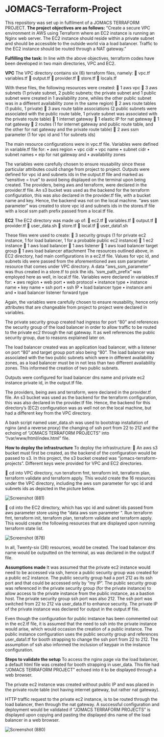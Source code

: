 # JOMACS-Terraform-Project

This repository was set up in fulfilment of a JOMACS TERRAFORM PROJECT. 
**The project objectives are as follows:**
“Create a secure VPC environment in AWS using Terraform where an EC2 instance is running an Nginx web server. The EC2 instance should reside within a private subnet and should be accessible to the outside world via a load balancer. Traffic to the EC2 instance should be routed through a NAT gateway.”

**Fulfilling the task:**
In line with the above objectives, terraform codes have been developed in two main directories, VPC and EC2.

**VPC**
The VPC directory contains six (6) terraform files, namely:
	vpc.tf variables.tf
	output.tf
	provider.tf
	store.tf
	locals.tf

With these files, the following resources were created: 
	1 aws vpc
	3 aws subnets (1 private subnet, 2 public subnets; the private subnet and 1 public subnet were created in 1 availability zone, whiles the other public subnet was in a different availability zone in the same region)
	2 aws route tables (1 public, 1 private)
	3 aws route table associations (2 public subnets were associated with the public route table, 1 private subnet was associated with the private route table) 
	1 internet gateway
	1 elastic IP for nat gateway 
	1 nat gateway
	2 routes (1 for internet gateway and public route table, and the other for nat gateway and the private route table)
	2 aws ssm parameter (1 for vpc id and 1 for subnets ids)

The main resource configurations were in vpc.tf file. 
Variables were defined in variable.tf file for:
•	aws region
•	vpc cidr
•	vpc name
•	subnet cidr
•	subnet names
•	eip for nat gateway and 
•	availability zones

The variables were carefully chosen to ensure reusability since these particular attributes could change from project to project. 
Outputs were defined for vpc id and subnets ids in the output.tf file and marked as “sensitive = true” to avoid being displayed on the terminal upon being created.
The providers, being aws and terraform, were declared in the provider.tf file. An s3 bucket was used as the backend for the terraform configuration, this was also declared in the provider.tf file, with a bucket name and key. Hence, the backend was not on the local machine.
“aws ssm parameter” was created to store vpc id and subnets ids in the stores.tf file with a local ssm path prefix passed from a local.tf file.

**EC2**
The EC2 directory was made up of:
	ec2.tf
	variables.tf
	output.tf
	provider.tf
	user_data.sh
	store.tf
	local.tf
	user_data1.sh

These files were used to create:
	3 security groups (1 for private ec2 instance, 1 for load balancer, 1 for a probable public ec2 instance)
	1 ec2 instance
	1 aws load balancer
	1 aws listener
	1 aws load balancer target group
	1 aws load balancer attachment
The resources outlined above, in EC2 directory, had main configurations in a ec2.tf file. 
Values for vpc id, and subnets ids were passed from the aforementioned aws ssm parameter resource that comes under VPC directory. A data “aws_ssm_parameter”  was thus created in a store.tf to pick the ids. ‘ssm_path_prefix” was employed here as well, in local.tf file.
Variables were declared in variables.tf for:
•	aws region
•	web port
•	web protocol
•	instance type
•	instance name
•	key name
•	ssh port
•	ssh IP
•	load balancer type 
•	instance ami and
•	load balancer listener forward type 

Again, the variables were carefully chosen to ensure reusability, hence only attributes that are changeable from project to project were declared in variables.

The private security group created had ingress for port “80” and references the security group of the load balancer in order to allow traffic to be routed to the private ec2 through the nat gateway. It as well references the public security group, due to reasons explained later on.

The load balancer created was an application load balancer, with a listener on port “80” and target group port also being “80”. The load balancer was associated with the two public subnets which were in different availability zones, as a load balancer must be in not less than two different availability zones. This informed the creation of two public subnets. 

Outputs were configured for load balancer dns name and private ec2 instance private id, in the output.tf file.

The providers, being aws and terraform, were declared in the provider.tf file. An s3 bucket was used as the backend for the terraform configuration, this was also declared in the provider.tf file. Hence, the backend for this directory’s (EC2) configuration was as well not on the local machine, but had a different key from the VPC directory.

A bash script named user_data.sh was used to bootstrap installation of nginx (and a reverse proxy) the changing of ssh port from 22 to 212 and the echoing of “JOMACS TERRAFORM PROJECTS” into “/var/www/html/index.html” file.

**How to deploy the infrastructure**
To deploy the infrastructure:
	An aws s3 bucket must first be created, as the backend of the configuration would be passed to s3. In this project, the s3 bucket created was “jomacs-terraform-projects”. Different keys were provided for VPC and EC2 directories. 

	cd into VPC directory, run terraform fmt, terraform init, terraform plan, terraform validate and terraform apply. This would create the 16 resources under the VPC directory, including the aws ssm parameter for vpc id and subnets ids as depicted in the picture below. 

![Screenshot (881)](https://github.com/seyramgabriel/JOMACS-Terraform-Project/assets/130064282/e0b0b40d-45b9-4c4c-a07b-69a629b033b6)

	cd into the EC2  directory, which has vpc id and subnet ids passed from aws parameter store using the “data aws ssm parameter “. Run terraform fmt, terraform init, terraform plan, terraform validate and terraform apply. This would create the following resources that are displayed upon running terraform state list.

![Screenshot (878)](https://github.com/seyramgabriel/JOMACS-Terraform-Project/assets/130064282/4f5c7f19-0a9f-4aad-b584-3a0c6008dd24)

In all, Twenty-six (26) resources, would be created. The load balancer dns name would be outputted on the terminal, as was declared in the output.tf file.

**Assumptions made**
It was assumed that the private ec2 instance would need to be accessed via ssh, hence a public security group was created for a public ec2 instance. The public security group had a port 212 as its ssh port and that could be accessed only by “my IP”. The public security group was referenced in the private security group (for the private instance) to allow access to the private instance from the public instance, as a bastion host. The private security group ssh port was also 212.  The ssh port was switched from 22 to 212 via user_data.tf to enhance security. The private IP of the private instance was declared for output in the output.tf file.

Even though the configuration for public instance has been commented out in the ec2.tf file, it is assumed that the need to ssh into the private instance would arise, which would occasion the creation of a public instance. The public instance configuration uses the public security group and references user_data1.tf for booth strapping to change the ssh port from 22 to 212. 
The assumption of ssh also informed the inclusion of keypair in the instance configuration.

**Steps to validate the setup** 
To access the nginx page via the load balancer, a default html file was created for booth strapping in user_data. This file had “JOMACS TERRAFORM PROJECT” echoed into it to be displayed through a web browser. 

The private ec2 instance was created without public IP and was placed in the private route table (not having internet gateway, but rather nat gateway). 

HTTP traffic request to the private ec2 instance, is to be routed through the load balancer, then through the nat gateway.  A successful configuration and deployment would be validated if “JOMACS TERRAFORM PROJECTS” is displayed upon copying and pasting the displayed dns name of the load balancer in a web browser. 

![Screenshot (880)](https://github.com/seyramgabriel/JOMACS-Terraform-Project/assets/130064282/4543e53d-9882-456b-aca1-e062295789e6)
